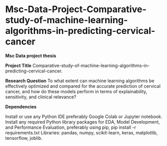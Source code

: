 # Msc-Data-Project-Comparative-study-of-machine-learning-algorithms-in-predicting-cervical-cancer

**Msc Data project thesis**

**Project Title**
Comparative-study-of-machine-learning-algorithms-in-predicting-cervical-cancer.

**Research Question**
To what extent can machine learning algorithms be effectively optimized and compared for the accurate 
prediction of cervical cancer, and how do these models perform in terms of explainability, sensitivity, and 
clinical relevance?

**Dependencies**

Install or use any Python IDE preferably Google Colab or Jupyter notebook.
Install any required Python library packages for EDA, Model Development, and Performance Evaluation, preferably using pip, pip install -r requirements.txt
Libraries: pandas, numpy, scikit-learn, keras, matplotlib, tensorflow, joblib.
